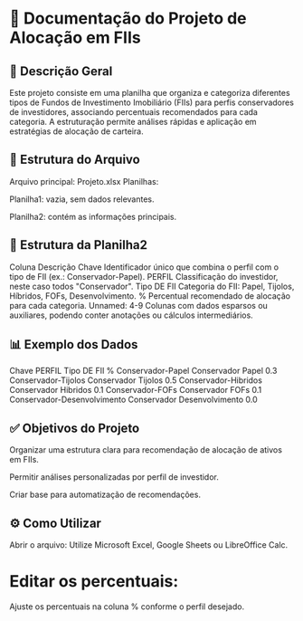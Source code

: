 # 📄 Documentação do Projeto de Alocação em FIIs
## 📌 Descrição Geral
Este projeto consiste em uma planilha que organiza e categoriza diferentes tipos de Fundos de Investimento Imobiliário (FIIs) para perfis conservadores de investidores, associando percentuais recomendados para cada categoria. A estruturação permite análises rápidas e aplicação em estratégias de alocação de carteira.

## 📁 Estrutura do Arquivo
Arquivo principal: Projeto.xlsx
Planilhas:

Planilha1: vazia, sem dados relevantes.

Planilha2: contém as informações principais.

## 📝 Estrutura da Planilha2
Coluna	Descrição
Chave	Identificador único que combina o perfil com o tipo de FII (ex.: Conservador-Papel).
PERFIL	Classificação do investidor, neste caso todos "Conservador".
Tipo DE FII	Categoria do FII: Papel, Tijolos, Híbridos, FOFs, Desenvolvimento.
%	Percentual recomendado de alocação para cada categoria.
Unnamed: 4-9	Colunas com dados esparsos ou auxiliares, podendo conter anotações ou cálculos intermediários.

## 📊 Exemplo dos Dados
Chave	PERFIL	Tipo DE FII	%
Conservador-Papel	Conservador	Papel	0.3
Conservador-Tijolos	Conservador	Tijolos	0.5
Conservador-Hibridos	Conservador	Hibridos	0.1
Conservador-FOFs	Conservador	FOFs	0.1
Conservador-Desenvolvimento	Conservador	Desenvolvimento	0.0

## ✅ Objetivos do Projeto
Organizar uma estrutura clara para recomendação de alocação de ativos em FIIs.

Permitir análises personalizadas por perfil de investidor.

Criar base para automatização de recomendações.

## ⚙️ Como Utilizar
Abrir o arquivo:
Utilize Microsoft Excel, Google Sheets ou LibreOffice Calc.

# Editar os percentuais:
Ajuste os percentuais na coluna % conforme o perfil desejado.


